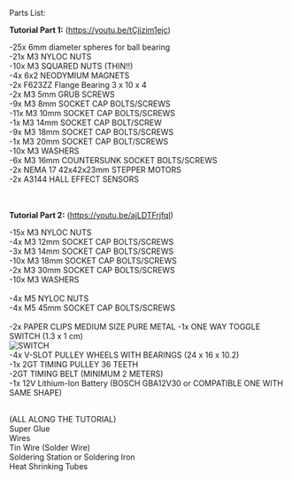 Parts List:</br>

**Tutorial Part 1:**  (https://youtu.be/tCjizim1ejc)</br>

-25x 6mm diameter spheres for ball bearing</br>
-21x M3 NYLOC NUTS</br>
-10x M3 SQUARED NUTS (THIN!!)</br>
-4x 6x2 NEODYMIUM MAGNETS</br>
-2x  F623ZZ Flange Bearing  3 x 10 x 4</br>
-2x M3 5mm GRUB SCREWS</br>
-9x M3 8mm SOCKET CAP BOLTS/SCREWS</br>
-11x M3 10mm SOCKET CAP BOLTS/SCREWS</br>
-1x M3 14mm SOCKET CAP BOLT/SCREW</br>
-9x M3 18mm SOCKET CAP BOLTS/SCREWS</br>
-1x M3 20mm SOCKET CAP BOLT/SCREWS</br>
-10x M3 WASHERS</br>
-6x M3 16mm COUNTERSUNK SOCKET BOLTS/SCREWS</br>
-2x NEMA 17 42x42x23mm STEPPER MOTORS</br>
-2x A3144 HALL EFFECT SENSORS</br>
</br></br>


**Tutorial Part 2:**  (https://youtu.be/ajLDTFrjfqI)</br>

-15x M3 NYLOC NUTS</br>
-4x M3 12mm SOCKET CAP BOLTS/SCREWS</br>
-3x M3 14mm SOCKET CAP BOLTS/SCREWS</br>
-10x M3 18mm SOCKET CAP BOLTS/SCREWS</br>
-2x M3 30mm SOCKET CAP BOLTS/SCREWS</br>
-10x M3 WASHERS</br></br>
-4x M5 NYLOC NUTS</br>
-4x M5 45mm SOCKET CAP BOLTS/SCREWS</br></br>
-2x PAPER CLIPS MEDIUM SIZE PURE METAL
-1x ONE WAY TOGGLE SWITCH (1.3 x 1 cm)</br>
![SWITCH](http://www.christmasvillages.it/shared/switchb.jpg)</br>
-4x V-SLOT PULLEY WHEELS WITH BEARINGS (24 x 16 x 10.2)</br>
-1x 2GT TIMING PULLEY 36 TEETH</br>
-2GT TIMING BELT (MINIMUM 2 METERS)</br>
-1x 12V Lithium-Ion Battery (BOSCH GBA12V30 or COMPATIBLE ONE WITH SAME SHAPE)</br></br>
 

(ALL ALONG THE TUTORIAL)</br>
Super Glue</br>
Wires</br>
Tin Wire (Solder Wire)</br>
Soldering Station or Soldering Iron</br>
Heat Shrinking Tubes</br>
